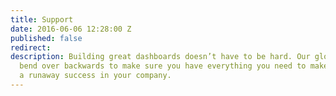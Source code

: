 ```yaml
---
title: Support
date: 2016-06-06 12:28:00 Z
published: false
redirect: 
description: Building great dashboards doesn’t have to be hard. Our global team will
  bend over backwards to make sure you have everything you need to make your dashboards
  a runaway success in your company.
---
```


